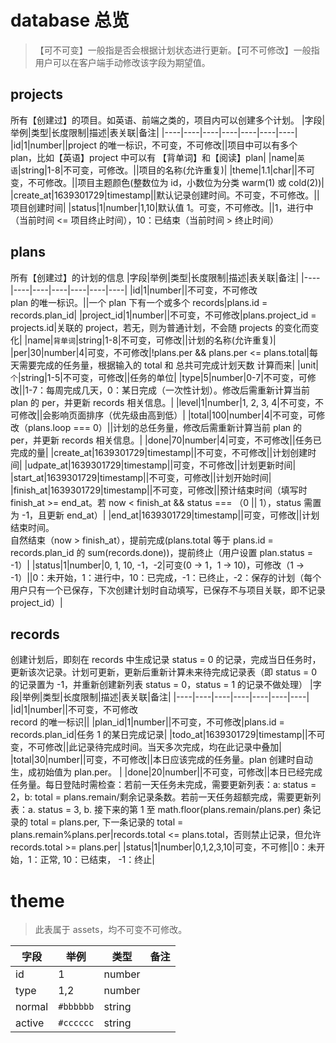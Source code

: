 # database 总览
> 【可不可变】一般指是否会根据计划状态进行更新。【可不可修改】一般指用户可以在客户端手动修改该字段为期望值。
## projects
所有【创建过】的项目。如英语、前端之类的，项目内可以创建多个计划。
|字段|举例|类型|长度限制|描述|表关联|备注|
|----|----|----|----|----|----|----|
|id|1|number||project 的唯一标识，不可变，不可修改||项目中可以有多个 plan，比如【英语】project 中可以有 【背单词】和【阅读】plan|
|name|`英语`|string|1-8|不可变，可修改。||项目的名称(允许重复)|
|theme|1.1|char||不可变，不可修改。||项目主题颜色(整数位为 id，小数位为分类 warm(1) 或 cold(2))|
|create_at|1639301729|timestamp||默认记录创建时间。不可变，不可修改。||项目创建时间|
|status|1|number|1,10|默认值 1。可变，不可修改。||1，进行中（当前时间 <= 项目终止时间），10：已结束（当前时间 > 终止时间）
## plans
所有【创建过】的计划的信息
|字段|举例|类型|长度限制|描述|表关联|备注|
|----|----|----|----|----|----|----|
|id|1|number||不可变，不可修改<br />plan 的唯一标识。||一个 plan 下有一个或多个 records|plans.id = records.plan_id|
|project_id|1|number||不可变，不可修改|plans.project_id = projects.id|关联的 project，若无，则为普通计划，不会随 projects 的变化而变化|
|name|`背单词`|string|1-8|不可变，可修改||计划的名称(允许重复)|
|per|30|number|4|可变，不可修改|!plans.per && plans.per <= plans.total|每天需要完成的任务量，根据输入的 total 和 总共可完成计划天数 计算而来|
|unit|`个`|string|1-5|不可变，可修改||任务的单位|
|type|5|number|0-7|不可变，可修改||1-7：每周完成几天，0：某日完成（一次性计划）。修改后需重新计算当前 plan 的 per，并更新 records 相关信息。|
|level|1|number|1, 2, 3, 4|不可变，不可修改||会影响页面排序（优先级由高到低）|
|total|100|number|4|不可变，可修改（plans.loop === 0）||计划的总任务量，修改后需重新计算当前 plan 的 per，并更新 records 相关信息。|
|done|70|number|4|可变，不可修改||任务已完成的量|
|create_at|1639301729|timestamp||不可变，不可修改||计划创建时间|
|udpate_at|1639301729|timestamp||可变，不可修改||计划更新时间|
|start_at|1639301729|timestamp||不可变，可修改||计划开始时间|
|finish_at|1639301729|timestamp||不可变，可修改||预计结束时间（填写时 finish_at >= end_at。若 now < finish_at && status === （0 || 1），status 需置为 -1，且更新 end_at）|
|end_at|1639301729|timestamp||可变，可修改||计划结束时间。<br />自然结束（now > finish_at），提前完成(plans.total 等于 plans.id = records.plan_id 的 sum(records.done))，提前终止（用户设置 plan.status = -1）|
|status|1|number|0, 1, 10, -1，-2|可变(0 -> 1，1 -> 10)，可修改（1 -> -1）||0：未开始，1：进行中，10：已完成，-1：已终止，-2：保存的计划（每个用户只有一个已保存，下次创建计划时自动填写，已保存不与项目关联，即不记录 project_id）|

## records
创建计划后，即刻在 records 中生成记录 status = 0 的记录，完成当日任务时，更新该次记录。计划可更新，更新后重新计算未来待完成记录表（即 status = 0 的记录置为 -1，并重新创建新列表 status = 0，status = 1 的记录不做处理）
|字段|举例|类型|长度限制|描述|表关联|备注|
|----|----|----|----|----|----|----|
|id|1|number||不可变，不可修改<br />record 的唯一标识||
|plan_id|1|number||不可变，不可修改|plans.id = records.plan_id|任务 1 的某日完成记录|
|todo_at|1639301729|timestamp||不可变，不可修改||此记录待完成时间。当天多次完成，均在此记录中叠加|
|total|30|number||可变，不可修改||本日应该完成的任务量。plan 创建时自动生，成初始值为 plan.per。 |
|done|20|number||不可变，可修改||本日已经完成任务量。每日登陆时需检查：若前一天任务未完成，需要更新列表：a: status = 2，b: total = plans.remain/剩余记录条数。若前一天任务超额完成，需要更新列表：a. status = 3, b. 接下来的第 1 至 math.floor(plans.remain/plans.per) 条记录的 total = plans.per, 下一条记录的 total = plans.remain%plans.per|records.total <= plans.total，否则禁止记录，但允许 records.total >= plans.per|
|status|1|number|0,1,2,3,10|可变，不可修||0：未开始，1：正常, 10：已结束， -1：终止|

# theme
> 此表属于 assets，均不可变不可修改。

|字段|举例|类型|备注|
|----|----|----|----|
|id|1|number||
|type|1,2|number||
|normal|`#bbbbbb`|string||
|active|`#cccccc`|string||
